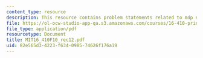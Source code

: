```yaml
---
content_type: resource
description: This resource contains problem statements related to mdp navigation.
file: https://ol-ocw-studio-app-qa.s3.amazonaws.com/courses/16-410-principles-of-autonomy-and-decision-making-fall-2010/82e565d34223f634098574626f176a19_MIT16_410F10_rec12.pdf
file_type: application/pdf
resourcetype: Document
title: MIT16_410F10_rec12.pdf
uid: 82e565d3-4223-f634-0985-74626f176a19
---
```

